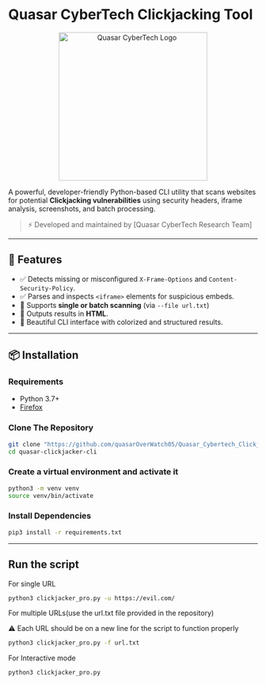 # Quasar CyberTech Clickjacking Tool
<!-- Quasar CyberTech -->
<div align="center">
<img src="https://quasarcybertech.com/wp-content/uploads/2024/06/fulllogo_transparent_nobuffer.png" alt="Quasar CyberTech Logo" width="300"/>
</div>

A powerful, developer-friendly Python-based CLI utility that scans websites for potential **Clickjacking vulnerabilities** using security headers, iframe analysis, screenshots, and batch processing.

> ⚡ Developed and maintained by [Quasar CyberTech Research Team]

---

## 🚀 Features

- ✅ Detects missing or misconfigured `X-Frame-Options` and `Content-Security-Policy`.
- ✅ Parses and inspects `<iframe>` elements for suspicious embeds.
- 🧪 Supports **single or batch scanning** (via `--file url.txt`)
- 📝 Outputs results in **HTML**.
- 💬 Beautiful CLI interface with colorized and structured results.

---

## 📦 Installation

### Requirements

- Python 3.7+
- [Firefox](https://www.mozilla.org/en-US/firefox/new/)

### Clone The Repository

```bash
git clone "https://github.com/quasarOverWatch05/Quasar_Cybertech_Clickjacking_Tool"
cd quasar-clickjacker-cli

```

### Create a virtual environment and activate it

```bash
python3 -m venv venv
source venv/bin/activate

```

### Install Dependencies

```bash
pip3 install -r requirements.txt

```

---

## Run the script 

For single URL

```bash
python3 clickjacker_pro.py -u https://evil.com/

```
For multiple URLs(use the url.txt file provided in the repository)

⚠️ Each URL should be on a new line for the script to function properly

```bash
python3 clickjacker_pro.py -f url.txt

```
For Interactive mode

```bash 
python3 clickjacker_pro.py

```
